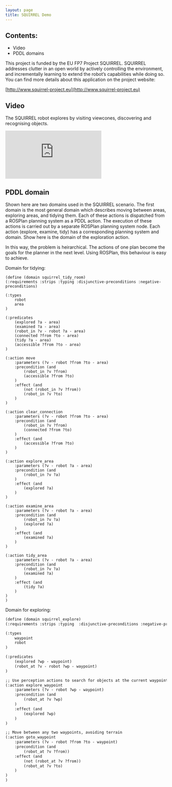 ```yaml
---
layout: page
title: SQUIRREL Demo
---
```


## Contents:

- Video
- PDDL domains

This project is funded by the EU FP7 Project SQUIRREL. SQUIRREL addresses clutter in an open world by actively controlling the environment, and incrementally learning to extend the robot’s capabilities while doing so. You can find more details about this application on the project website:

[http://www.squirrel-project.eu](http://www.squirrel-project.eu)

## Video

The SQUIRREL robot explores by visiting viewcones, discovering and recognising objects.

<div class="media"><iframe src="https://www.youtube.com/embed/PMI7Yx778gw" frameborder="0" allowfullscreen></iframe></div>

## PDDL domain

Shown here are two domains used in the SQUIRREL scenario. The first domain is the most general domain which describes moving between areas, exploring areas, and tidying them. Each of these actions is dispatched from a ROSPlan planning system as a PDDL action. The execution of these actions is carried out by a separate ROSPlan planning system node. Each action (explore, examine, tidy) has a corresponding planning system and domain. Show here is the domain of the exploration action.

In this way, the problem is heirarchical. The actions of one plan become the goals for the planner in the next level. Using ROSPlan, this behaviour is easy to achieve.

Domain for tidying:

```
(define (domain squirrel_tidy_room)
(:requirements :strips :typing :disjunctive-preconditions :negative-preconditions)

(:types
	robot
	area
)

(:predicates
	(explored ?a - area)
	(examined ?a - area)
	(robot_in ?v - robot ?a - area)
	(connected ?from ?to - area)
	(tidy ?a - area)
	(accessible ?from ?to - area)
)

(:action move
	:parameters (?v - robot ?from ?to - area)
	:precondition (and
		(robot_in ?v ?from)
		(accessible ?from ?to)
	)
	:effect (and
		(not (robot_in ?v ?from))
		(robot_in ?v ?to)
	)
)

(:action clear_connection
	:parameters (?v - robot ?from ?to - area)
	:precondition (and
		(robot_in ?v ?from)
		(connected ?from ?to)
	)
	:effect (and
		(accessible ?from ?to)
	)
)

(:action explore_area
	:parameters (?v - robot ?a - area)
	:precondition (and
		(robot_in ?v ?a)
	)
	:effect (and
		(explored ?a)
	)
)

(:action examine_area
	:parameters (?v - robot ?a - area)
	:precondition (and
		(robot_in ?v ?a)
		(explored ?a)
	)
	:effect (and
		(examined ?a)
	)
)

(:action tidy_area
	:parameters (?v - robot ?a - area)
	:precondition (and
		(robot_in ?v ?a)
		(examined ?a)
	)
	:effect (and
		(tidy ?a)
	)
)
)
```

Domain for exploring:  

```xml
(define (domain squirrel_explore)
(:requirements :strips :typing  :disjunctive-preconditions :negative-preconditions)

(:types
	waypoint
	robot
)

(:predicates
	(explored ?wp - waypoint)
	(robot_at ?v - robot ?wp - waypoint)
)

;; Use perception actions to search for objects at the current waypoint
(:action explore_waypoint
	:parameters (?v - robot ?wp - waypoint)
	:precondition (and
		(robot_at ?v ?wp)
	)
	:effect (and
		(explored ?wp)
	)
)

;; Move between any two waypoints, avoiding terrain
(:action goto_waypoint
	:parameters (?v - robot ?from ?to - waypoint)
	:precondition (and
		(robot_at ?v ?from))
	:effect (and
		(not (robot_at ?v ?from))
		(robot_at ?v ?to)
	)
)
)
```
